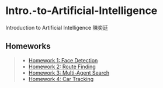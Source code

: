 # Intro.-to-Artificial-Intelligence
Introduction to Artificial Intelligence 陳奕廷

## Homeworks
>* [Homework 1: Face Detection](/HW1)
>* [Homework 2: Route Finding](/HW2)
>* [Homework 3: Multi-Agent Search](/HW3)
>* [Homework 4: Car Tracking](/HW4)

